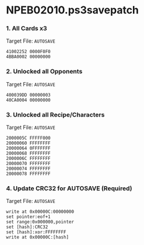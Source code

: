 # NPEB02010.ps3savepatch

### 1. All Cards x3

Target File: `AUTOSAVE`

```
41002252 0000F0F0
4BBA0002 00000000
```

### 2. Unlocked all Opponents

Target File: `AUTOSAVE`

```
400039DD 00000003
40CA0004 00000000
```

### 3. Unlocked all Recipe/Characters

Target File: `AUTOSAVE`

```
2000005C FFFFF000
20000060 FFFFFFFF
20000064 0FFFFFFF
20000068 FFFFFFFF
2000006C FFFFFFFF
20000070 FFFFFFFF
20000074 FFFFFFFF
20000078 FFFFFFFF
```

### 4. Update CRC32 for AUTOSAVE (Required)

Target File: `AUTOSAVE`

```
write at 0x00000C:00000000
set pointer:eof+1
set range:0x000000,pointer
set [hash]:CRC32
set [hash]:xor:FFFFFFFF
write at 0x00000C:[hash]
```


